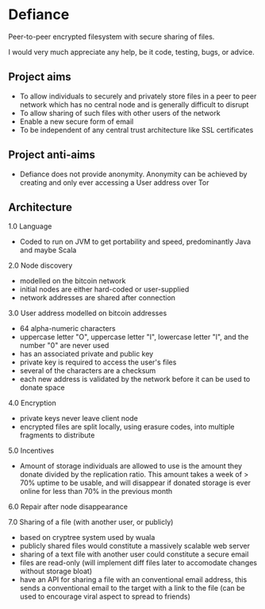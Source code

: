 Defiance
========

Peer-to-peer encrypted filesystem with secure sharing of files.

I would very much appreciate any help, be it code, testing, bugs, or advice. 

Project aims
------------
 - To allow individuals to securely and privately store files in a peer to peer network which has no central node and is generally difficult to disrupt
 - To allow sharing of such files with other users of the network
 - Enable a new secure form of email
 - To be independent of any central trust architecture like SSL certificates

Project anti-aims
-----------------
 - Defiance does not provide anonymity. Anonymity can be achieved by creating and only ever accessing a User address over Tor

Architecture
------------
1.0 Language
 - Coded to run on JVM to get portability and speed, predominantly Java and maybe Scala

2.0 Node discovery
 - modelled on the bitcoin network
 - initial nodes are either hard-coded or user-supplied
 - network addresses are shared after connection

3.0 User address modelled on bitcoin addresses
 - 64 alpha-numeric characters
 - uppercase letter "O", uppercase letter "I", lowercase letter "l", and the number "0" are never used
 - has an associated private and public key
 - private key is required to access the user's files
 - several of the characters are a checksum
 - each new address is validated by the network before it can be used to donate space

4.0 Encryption
 - private keys never leave client node
 - encrypted files are split locally, using erasure codes, into multiple fragments to distribute

5.0 Incentives
 - Amount of storage individuals are allowed to use is the amount they donate divided by the replication ratio. This amount takes a week of > 70% uptime to be usable, and will disappear if donated storage is ever online for less than 70% in the previous month

6.0 Repair after node disappearance

7.0 Sharing of a file (with another user, or publicly)
 - based on cryptree system used by wuala
 - publicly shared files would constitute a massively scalable web server
 - sharing of a text file with another user could constitute a secure email
 - files are read-only (will implement diff files later to accomodate changes without storage bloat)
 - have an API for sharing a file with an conventional email address, this sends a conventional email to the target with a link to the file (can be used to encourage viral aspect to spread to friends)